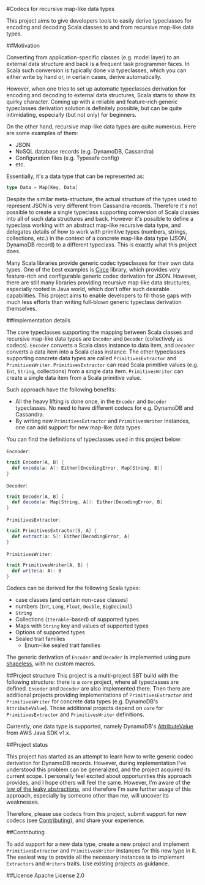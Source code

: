 #Codecs for recursive map-like data types

This project aims to give developers tools to easily derive typeclasses for encoding and decoding Scala classes to and from recursive map-like data types.

##Motivation

Converting from application-specific classes (e.g. model layer) to an external data structure and back is a frequent task programmer faces. In Scala such conversion is typically done via typeclasses, which you can either write by hand or, in certain cases, derive automatically.

However, when one tries to set up automatic typeclasses derivation for encoding and decoding to external data structures, Scala starts to show its quirky character. Coming up with a reliable and feature-rich generic typeclasses derivation solution is definitely possible, but can be quite intimidating, especially (but not only) for beginners.

On the other hand, recursive map-like data types are quite numerous. Here are some examples of them:

* JSON
* NoSQL database records (e.g. DynamoDB, Cassandra)
* Configuration files (e.g. Typesafe config)
* etc.

Essentially, it's a data type that can be represented as: 

```scala
type Data = Map[Key, Data]
```

Despite the similar meta-structure, the actual structure of the types used to represent JSON is very different from Cassandra records. Therefore it's not possible to create a single typeclass supporting conversion of Scala classes into all of such data structures and back. However it's possible to define a typeclass working with an abstract map-like recursive data type, and delegates details of how to work with primitive types (numbers, strings, collections, etc.) in the context of a concrete map-like data type (JSON, DynamoDB record) to a different typeclass. This is exactly what this project does.

Many Scala libraries provide generic codec typeclasses for their own data types. One of the best examples is [Circe](https://circe.github.io/circe/) library, which provides very feature-rich and configurable generic codec derivation for JSON. However, there are still many libraries providing recursive map-like data structures, especially rooted in Java world, which don't offer such desirable capabilities. This project aims to enable developers to fill those gaps with much less efforts than writing full-blown generic typeclass derivation themselves.

##Implementation details

The core typeclasses supporting the mapping between Scala classes and recursive map-like data types are `Encoder` and `Decoder` (collectively as codecs). `Encoder` converts a Scala class instance to data item, and `Decoder` converts a data item into a Scala class instance. The other typeclasses supporting concrete data types are called `PrimitivesExtractor` and `PrimitivesWriter`. `PrimitivesExtractor` can read Scala primitive values (e.g. `Int`, `String`, collections) from a single data item. `PrimitivesWriter` can create a single data item from a Scala primitive value.

Such approach have the following benefits:

* All the heavy lifting is done once, in the `Encoder` and `Decoder` typeclasses. No need to have different codecs for e.g. DynamoDB and Cassandra.
* By writing new `PrimitivesExtractor` and `PrimitivesWriter` instances, one can add support for new map-like data types.

You can find the definitions of typeclasses used in this project below:

`Encnoder`:
```scala
trait Encoder[A, B] {
  def encode(a: A): Either[EncodingError, Map[String, B]]
}
```
`Decoder`:
```scala
trait Decoder[A, B] {
  def decode(a: Map[String, A]): Either[DecodingError, B]
}
```
`PrimitivesExtractor`: 

```scala
trait PrimitivesExtractor[S, A] {
  def extract(a: S): Either[DecodingError, A]
}
```
`PrimitivesWriter`:
```scala
trait PrimitivesWriter[A, B] {
  def write(a: A): B
}
```

Codecs can be derived for the following Scala types:

* case classes (and certain non-case classes)
* numbers (`Int`, `Long`, `Float`, `Double`, `BigDecimal`)
* `String`
* Collections (`Iterable`-based) of supported types
* Maps with `String` key and values of supported types
* Options of supported types
* Sealed trait families
    * Enum-like sealed trait families

The generic derivation of `Encoder` and `Decoder` is implemented using pure [shapeless](https://github.com/milessabin/shapeless), with no custom macros.

##Project structure
This project is a multi-project SBT build with the following structure: there is a `core` project, where all typeclasses are defined. `Encoder` and `Decoder` are also implemented there. Then there are additional projects providing implementations of `PrimitivesExtractor` and `PrimitivesWriter` for concrete data types (e.g. DynamoDB's `AttributeValue`). Those additional projects depend on `core` for `PrimitivesExtractor` and `PrimitivesWriter` definitions.

Currently, one data type is supported, namely DynamoDB's [AttributeValue](http://docs.aws.amazon.com/AWSJavaSDK/latest/javadoc/com/amazonaws/services/dynamodbv2/model/AttributeValue.html) from AWS Java SDK v1.x.

##Project status

This project has started as an attempt to learn how to write generic codec derivation for DynamoDB records. However, during implementation I've understood this problem can be generalized, and the project acquired its current scope. I personally feel excited about opportunities this approach provides, and I hope others will feel the same. However, I'm aware of the [law of the leaky abstractions](https://www.joelonsoftware.com/2002/11/11/the-law-of-leaky-abstractions/), and therefore I'm sure further usage of this approach, especially by someone other than me, will uncover its weaknesses. 

Therefore, please use codecs from this project, submit support for new codecs (see [Contributing](./#Contributing)), and share your experience. 

##Contributing

To add support for a new data type, create a new project and implement `PrimitivesExtractor` and `PrimitivesWriter` instances for this new type in it. The easiest way to provide all the necessary instances is to implement `Extractors` and `Writers` traits. Use existing projects as guidance.

##License
Apache License 2.0
